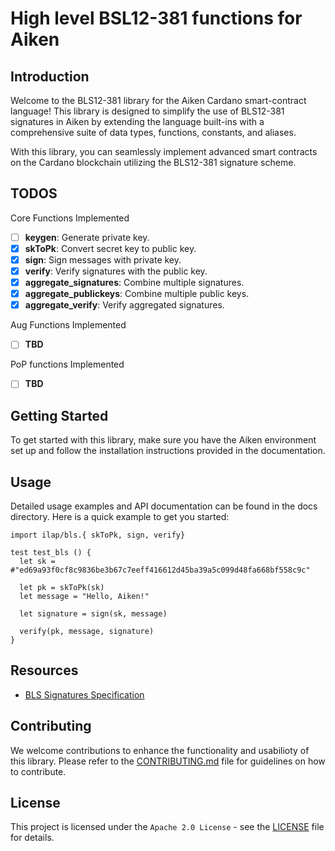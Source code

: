 # High level BSL12-381 functions for Aiken 

## Introduction

Welcome to the BLS12-381 library for the Aiken Cardano smart-contract language! This library is designed to simplify the use of BLS12-381 signatures in Aiken by extending the language built-ins with a comprehensive suite of data types, functions, constants, and aliases.

With this library, you can seamlessly implement advanced smart contracts on the Cardano blockchain utilizing the BLS12-381 signature scheme.

## TODOS

Core Functions Implemented
- [ ] **keygen**: Generate private key.
- [x] **skToPk**: Convert secret key to public key.
- [x] **sign**: Sign messages with private key.
- [x] **verify**: Verify signatures with the public key.
- [x] **aggregate_signatures**: Combine multiple signatures.
- [x] **aggregate_publickeys**: Combine multiple public keys.
- [x] **aggregate_verify**: Verify aggregated signatures.

Aug Functions Implemented
- [ ] **TBD**

PoP functions Implemented
- [ ] **TBD**

## Getting Started
To get started with this library, make sure you have the Aiken environment set up and follow the installation instructions provided in the documentation.

## Usage
Detailed usage examples and API documentation can be found in the docs directory. Here is a quick example to get you started:

``` gleam
import ilap/bls.{ skToPk, sign, verify}

test test_bls () {
  let sk = #"ed69a93f0cf8c9836be3b67c7eeff416612d45ba39a5c099d48fa668bf558c9c"

  let pk = skToPk(sk)
  let message = "Hello, Aiken!"

  let signature = sign(sk, message)

  verify(pk, message, signature)
}
```

## Resources

- [BLS Signatures Specification](https://datatracker.ietf.org/doc/html/draft-irtf-cfrg-bls-signature)


## Contributing
We welcome contributions to enhance the functionality and usabilioty of this library. Please refer to the [CONTRIBUTING.md](./CONTRIBUTING.md) file for guidelines on how to contribute.

## License
This project is licensed under the `Apache 2.0 License` - see the [LICENSE](./LICENSE) file for details.

